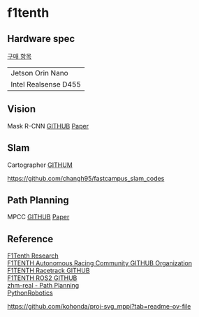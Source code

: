 # f1tenth

## Hardware spec

[구매 항목](https://www.notion.so/0e17647f92db462cb51d649def454c80?pvs=4)

||
|---|
|Jetson Orin Nano|
|Intel Realsense D455|

## Vision

Mask R-CNN [GITHUB](https://github.com/facebookresearch/detectron) [Paper](https://arxiv.org/pdf/1703.06870.pdf)

## Slam

Cartographer [GITHUM](https://github.com/cartographer-project/cartographer?tab=readme-ov-file)

https://github.com/changh95/fastcampus_slam_codes

## Path Planning

MPCC [GITHUB](https://github.com/alexliniger/MPCC) [Paper](https://arxiv.org/pdf/1711.07300.pdf)

## Reference

[F1Tenth Research](https://f1tenth.org/research.html) \
[F1TENTH Autonomous Racing Community GITHUB Organization](https://github.com/f1tenth) \
[F1TENTH Racetrack GITHUB](https://github.com/f1tenth/f1tenth_racetracks) \
[F1TENTH ROS2 GITHUB](https://github.com/f1tenth/f1tenth_gym_ros) \
[zhm-real - Path Planning](https://github.com/JohannesBetz/PathPlanning) \
[PythonRobotics](https://github.com/AtsushiSakai/PythonRobotics)

https://github.com/kohonda/proj-svg_mppi?tab=readme-ov-file
